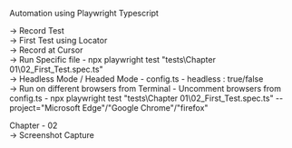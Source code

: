 Automation using Playwright Typescript

-> Record Test <br/> 
-> First Test using Locator <br/> 
-> Record at Cursor <br/>
-> Run Specific file - npx playwright test "tests\\Chapter 01\\02_First_Test.spec.ts" <br/>
-> Headless Mode / Headed Mode - config.ts - headless : true/false <br/>
-> Run on different browsers from Terminal - Uncomment browsers from config.ts - npx playwright test "tests\\Chapter 01\\02_First_Test.spec.ts" --project="Microsoft Edge"/"Google Chrome"/"firefox" <br/>

Chapter - 02 <br/>
-> Screenshot Capture <br/>
